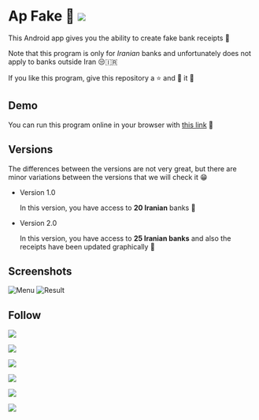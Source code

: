 <h1>
 Ap Fake 🧾
 <a href="https://repl.it/@hesamtavakoli06/Ap-Fake">
  <img src="https://img.shields.io/badge/Repl.it-gray?style=flat&logo=repl.it&labelColor=gray">
 </a>
</h1>
  
This Android app gives you the ability to create fake bank receipts 🧾

Note that this program is only for *Iranian* banks and unfortunately does not apply to banks outside Iran 😒🇮🇷

If you like this program, give this repository a ⭐ and 🍴 it 🤩

## Demo

You can run this program online in your browser with [this link](https://appetize.io/app/vf3dttdx0jd593r7xg966cqpa4?device=nexus5) 🔗

## Versions

The differences between the versions are not very great, but there are minor variations between the versions that we will check it 😁

  * Version 1.0

    In this version, you have access to **20 Iranian** banks 🤔
  
  * Version 2.0

    In this version, you have access to **25 Iranian banks** and also the receipts have been updated graphically 🤩

## Screenshots

![Menu](https://uupload.ir/files/yo5r_menu.png)
![Result](https://uupload.ir/files/pxhh_result.png)

## Follow

<p>
 <a href="https://repl.it/@hesamtavakoli06">
  <img src="https://img.shields.io/badge/Repl.it-gray?style=flat&logo=repl.it&labelColor=gray">
 </a>
</p>

<p>
 <a href="https://github.com/1nj3ct0rrr">
  <img src="https://img.shields.io/badge/GitHub-black?style=flat&logo=github&labelColor=black">
 </a>
</p>

<p>
 <a href="https://codepen.io/1nj3ct0r">
  <img src="https://img.shields.io/badge/CodePen-black?style=flat&logo=codepen&labelColor=black">
 </a>
</p>

<p>
 <a href="https://linkedin.com/in/1nj3ct0r">
  <img src="https://img.shields.io/badge/LinkedIn-blue?style=flat&logo=linkedin&labelColor=blue">
 </a>
</p>

<p>
 <a href="https://leetcode.com/1nj3ct0r/">
  <img src="https://img.shields.io/badge/LeetCode-white?style=flat&logo=leetcode&labelColor=white">
 </a>
</p>

<p>
 <a href="https://www.hackerrank.com/1nj3ct0r">
  <img src="https://img.shields.io/badge/HackerRank-black?style=flat&logo=hackerrank&labelColor=black">
 </a>
</p>
